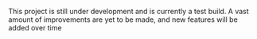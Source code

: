 This project is still under development and is currently a test build. A vast amount of improvements are yet to be made, and new features will be added over time
